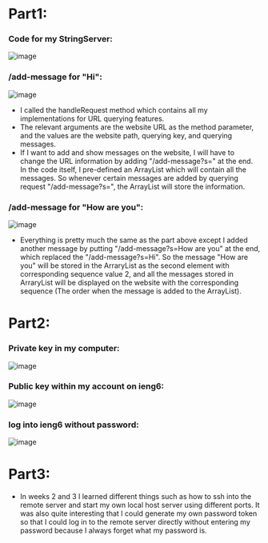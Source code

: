 # Part1:

### Code for my StringServer:
![image](https://github.com/Sam110120/cse15l-lab-report2/assets/71369089/2b323486-71d9-406b-a972-414c89bff07f)

### /add-message for "Hi":
![image](https://github.com/Sam110120/cse15l-lab-report2/assets/71369089/1e0ff4a5-b11c-49b5-b5f8-305add3d399e)
* I called the handleRequest method which contains all my implementations for URL querying features.
* The relevant arguments are the website URL as the method parameter, and the values are the website path, querying key, and querying messages.
* If I want to add and show messages on the website, I will have to change the URL information by adding "/add-message?s=<string>" at the end. In the code itself, I pre-defined an ArrayList which will contain all the messages. So whenever certain messages are added by querying request "/add-message?s=<string>", the ArrayList will store the information.

### /add-message for "How are you":
![image](https://github.com/Sam110120/cse15l-lab-report2/assets/71369089/94ecc603-29d6-4f80-8970-e9889c4edc82)
* Everything is pretty much the same as the part above except I added another message by putting "/add-message?s=How are you" at the end, which replaced the "/add-message?s=Hi". So the message "How are you" will be stored in the ArraryList as the second element with corresponding sequence value 2, and all the messages stored in ArraryList will be displayed on the website with the corresponding sequence (The order when the message is added to the ArrayList).

# Part2:
### Private key in my computer:
![image](https://github.com/Sam110120/cse15l-lab-report2/assets/71369089/cf76295b-5736-4108-9547-04c15677793f)

### Public key within my account on ieng6:
![image](https://github.com/Sam110120/cse15l-lab-report2/assets/71369089/c246a00b-2c2d-4097-afd0-d72c6f6a9a22)

### log into ieng6 without password:
![image](https://github.com/Sam110120/cse15l-lab-report2/assets/71369089/8b6ecb69-b826-4190-97bd-3ddd90cc03b3)


# Part3: 

* In weeks 2 and 3 I learned different things such as how to ssh into the remote server and start my own local host server using different ports. It was also quite interesting that I could generate my own password token so that I could log in to the remote server directly without entering my password because I always forget what my password is.
